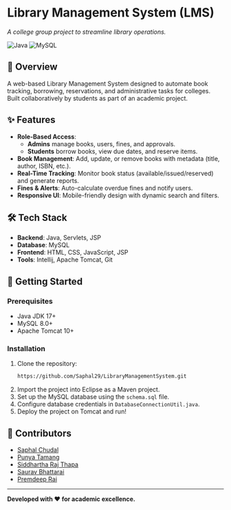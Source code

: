 # Library Management System (LMS)  
*A college group project to streamline library operations.*  

![Java](https://img.shields.io/badge/Java-17-blue)
![MySQL](https://img.shields.io/badge/MySQL-8.0-orange)


## 📖 Overview  
A web-based Library Management System designed to automate book tracking, borrowing, reservations, and administrative tasks for colleges. Built collaboratively by students as part of an academic project.

## ✨ Features  
- **Role-Based Access**:  
  - **Admins** manage books, users, fines, and approvals.  
  - **Students** borrow books, view due dates, and reserve items.  
- **Book Management**: Add, update, or remove books with metadata (title, author, ISBN, etc.).  
- **Real-Time Tracking**: Monitor book status (available/issued/reserved) and generate reports.  
- **Fines & Alerts**: Auto-calculate overdue fines and notify users.  
- **Responsive UI**: Mobile-friendly design with dynamic search and filters.  

## 🛠️ Tech Stack  
- **Backend**: Java, Servlets, JSP  
- **Database**: MySQL  
- **Frontend**: HTML, CSS, JavaScript, JSP  
- **Tools**: Intellij, Apache Tomcat, Git  

## 🚀 Getting Started  
### Prerequisites  
- Java JDK 17+  
- MySQL 8.0+  
- Apache Tomcat 10+  

### Installation  
1. Clone the repository:  
   ```bash  
   https://github.com/Saphal29/LibraryManagementSystem.git
   ```  
2. Import the project into Eclipse as a Maven project.  
3. Set up the MySQL database using the `schema.sql` file.  
4. Configure database credentials in `DatabaseConnectionUtil.java`.  
5. Deploy the project on Tomcat and run!  



## 👥 Contributors  
- [Saphal Chudal](https://github.com/Saphal29)
- [Punya Tamang](https://github.com/salena29) 
- [Siddhartha Raj Thapa](https://github.com/Saggitarius69)  
- [Saurav Bhattarai](https://github.com/sauravbhattarai10)
- [Premdeep Rai](https://github.com/Premdeep69)

   
---

**Developed with ❤️ for academic excellence.**  
